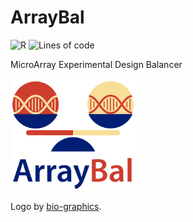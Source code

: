 ArrayBal
================

![R](https://github.com/omorante/shinyepico/workflows/R/badge.svg)
![Lines of code](https://img.shields.io/tokei/lines/github/cdelacalle/ArrayBal)

MicroArray Experimental Design Balancer

<img src="https://github.com/cdelacalle/ArrayBal/blob/main/www/balance_adn_name.svg" width="200px" />

Logo by [bio-graphics](https://www.bio-graphics.es/).
